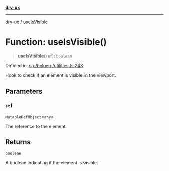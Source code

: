[**dry-ux**](../README.md)

***

[dry-ux](../globals.md) / useIsVisible

# Function: useIsVisible()

> **useIsVisible**(`ref`): `boolean`

Defined in: [src/helpers/utilities.ts:243](https://github.com/navedr/dry-ux/blob/b8fe047776f9e9943b5ac8e30a3dd152faaba227/src/helpers/utilities.ts#L243)

Hook to check if an element is visible in the viewport.

## Parameters

### ref

`MutableRefObject`\<`any`\>

The reference to the element.

## Returns

`boolean`

A boolean indicating if the element is visible.
